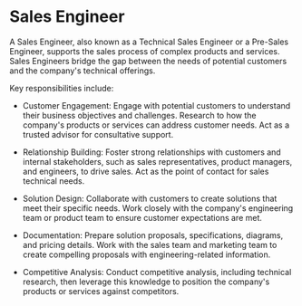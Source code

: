 # Sales Engineer

A Sales Engineer, also known as a Technical Sales Engineer or a Pre-Sales Engineer, supports the sales process of complex products and services. Sales Engineers bridge the gap between the needs of potential customers and the company's technical offerings.

Key responsibilities include:

* Customer Engagement: Engage with potential customers to understand their business objectives and challenges. Research to how the company's products or services can address customer needs. Act as a trusted advisor for consultative support.

* Relationship Building: Foster strong relationships with customers and internal stakeholders, such as sales representatives, product managers, and engineers, to drive sales. Act as the point of contact for sales technical needs.

* Solution Design: Collaborate with customers to create solutions that meet their specific needs. Work closely with the company's engineering team or product team to ensure customer expectations are met.

* Documentation: Prepare solution proposals, specifications, diagrams, and pricing details. Work with the sales team and marketing team to create compelling proposals with engineering-related information.

* Competitive Analysis: Conduct competitive analysis, including technical research, then leverage this knowledge to position the company's products or services against competitors.
